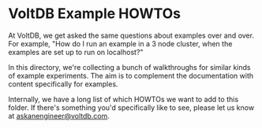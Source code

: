 VoltDB Example HOWTOs
================

At VoltDB, we get asked the same questions about examples over and over. For example, "How do I run an example in a 3 node cluster, when the examples are set up to run on localhost?"

In this directory, we're collecting a bunch of walkthroughs for similar kinds of example experiments. The aim is to complement the documentation with content specifically for examples.

Internally, we have a long list of which HOWTOs we want to add to this folder. If there's something you'd specifically like to see, please let us know at askanengineer@voltdb.com.
